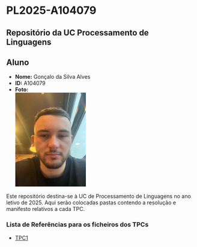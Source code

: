 # PL2025-A104079

## Repositório da UC Processamento de Linguagens

## Aluno

- **Nome:** Gonçalo da Silva Alves
- **ID:** A104079
- **Foto:** <br/> <img src="pic.jpeg" alt="Profile picture" width="188" height="250"/>

Este repositório destina-se à UC de Processamento de Linguagens no ano letivo de 2025. Aqui serão colocadas pastas contendo a resolução e manifesto relativos a cada TPC.

### Lista de Referências para os ficheiros dos TPCs

- [TPC1](./TPC1)